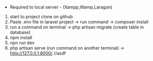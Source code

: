 * Required to local server - (Xampp,Wamp,Laragon)

1. start to project clone on github
2. Paste .env file in laravel project
 -> run command -> composer install
3. run a command on terminal -> php artisan migrate (create table in database)
4. npm install
5. npn run dev
6. php artisan serve (run command on another terminal) ->  http://127.0.0.1:8000/ //asdf
